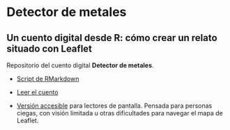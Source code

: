 # Detector de metales
## Un cuento digital desde R: cómo crear un relato situado con Leaflet

Repositorio del cuento digital **Detector de metales**.

+ [Script de RMarkdown](https://github.com/nmorandeira/detectordemetales/blob/main/detectordemetales.Rmd)

+ [Leer el cuento](https://nmorandeira.github.io/detectordemetales/)

+ [Versión accesible](https://github.com/nmorandeira/detectordemetales/blob/main/detectordemetales.md) para lectores de pantalla. Pensada para personas ciegas, con visión limitada u otras dificultades para navegar el mapa de Leaflet.
